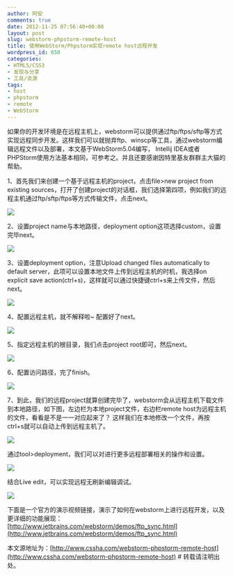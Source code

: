 ```yaml
---
author: 阿安
comments: true
date: 2012-11-25 07:56:40+00:00
layout: post
slug: webstorm-phpstorm-remote-host
title: 使用WebStorm/Phpstorm实现remote host远程开发
wordpress_id: 650
categories:
- HTML5/CSS3
- 发现与分享
- 工具/资源
tags:
- host
- phpstorm
- remote
- WebStorm
---
```


如果你的开发环境是在远程主机上，webstorm可以提供通过ftp/ftps/sftp等方式实现远程同步开发。这样我们可以就抛弃ftp、winscp等工具，通过webstorm编辑远程文件以及部署，本文基于WebStorm5.04编写， Intellij IDEA或者PHPStorm使用方法基本相同，可参考之。并且还要感谢因特里基友群群主大猫的帮助。

1、首先我们来创建一个基于远程主机的project，点击file>new project from existing sources，打开了创建project的对话框，我们选择第四项，例如我们的远程主机通过ftp/sftp/ftps等方式传输文件，点击next。

![](/wp-content/uploads/webstorm/1.jpg)<!-- more -->

2、设置project name与本地路径，deployment option这项选择custom，设置完毕next。

![](/wp-content/uploads/webstorm/2.jpg)

3、设置deployment option，注意Upload changed files automatically to default server，此项可以设置本地文件上传到远程主机的时机，我选择on explicit save action(ctrl+s)，这样就可以通过快捷键ctrl+s来上传文件，然后next。

![](/wp-content/uploads/webstorm/3.jpg)

4、配置远程主机，就不解释啦~ 配置好了next。

![](/wp-content/uploads/webstorm/4.jpg)

5、指定远程主机的根目录，我们点击project root即可，然后next。

![](/wp-content/uploads/webstorm/5.jpg)

6、配置访问路径，完了finish。

![](/wp-content/uploads/webstorm/6.jpg)

7、到此，我们的远程project就算创建完毕了，webstorm会从远程主机下载文件到本地路径，如下图，左边栏为本地project文件，右边栏remote host为远程主机的文件，看看是不是一一对应起来了？ 这样我们在本地修改一个文件，再按ctrl+s就可以自动上传到远程主机了。

![](/wp-content/uploads/webstorm/7.jpg)

通过tool>deployment，我们可以对进行更多远程部署相关的操作和设置。

![](/wp-content/uploads/webstorm/8.jpg)

结合Live edit，可以实现远程无刷新编辑调试。

![](/wp-content/uploads/webstorm/9.jpg)


下面是一个官方的演示视频链接，演示了如何在webstorm上进行远程开发，以及更详细的功能展现：[http://www.jetbrains.com/webstorm/demos/ftp_sync.html](http://www.jetbrains.com/webstorm/demos/ftp_sync.html)

本文源地址为：[http://www.cssha.com/webstorm-phpstorm-remote-host](http://www.cssha.com/webstorm-phpstorm-remote-host) # 转载请注明出处。
